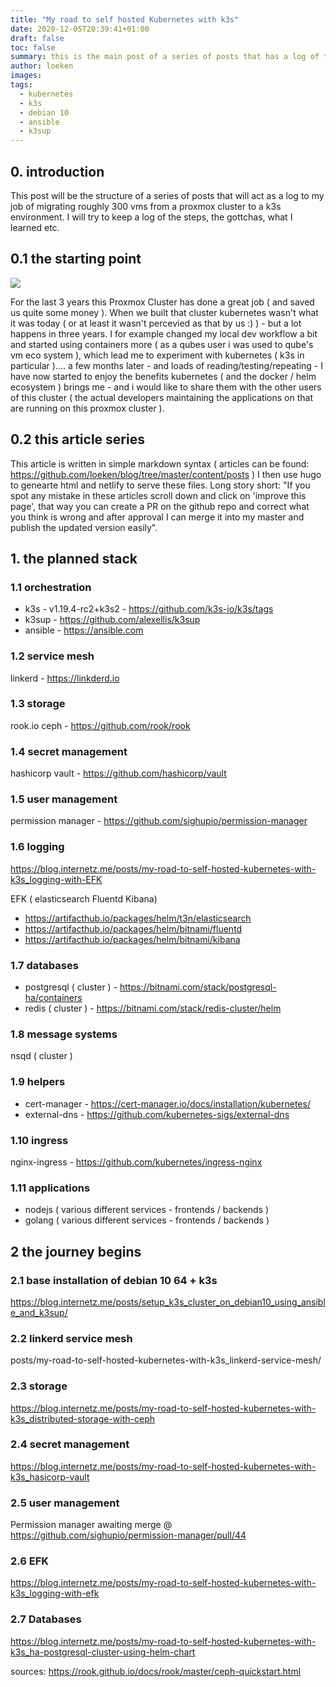 ```yaml
---
title: "My road to self hosted Kubernetes with k3s"
date: 2020-12-05T20:39:41+01:00
draft: false
toc: false
summary: this is the main post of a series of posts that has a log of the process from moving 300 vms from a proxmox cluster into a k3s environment.
author: loeken
images:
tags:
  - kubernetes
  - k3s
  - debian 10
  - ansible
  - k3sup
---
```


## 0. introduction

This post will be the structure of a series of posts that will act as a log to my job of migrating roughly 300 vms from a proxmox cluster to a k3s environment. I will try to keep a log of the steps, the gottchas, what I learned etc.

## 0.1 the starting point
![](/media/img/proxmox_cluster.png#center)
<style type="text/css">
img[src$='#center']
{
    display: block;
    margin: 0.7rem auto;
}
</style>

For the last 3 years this Proxmox Cluster has done a great job ( and saved us quite some money ). When we built that cluster kubernetes wasn't what it was today ( or at least it wasn't percevied as that by us :) ) - but a lot happens in three years. I for example changed my local dev workflow a bit and started using containers more ( as a qubes user i was used to qube's vm eco system ), which lead me to experiment with kubernetes ( k3s in particular ).... a few months later - and loads of reading/testing/repeating - I have now started to enjoy the benefits kubernetes ( and the docker / helm ecosystem ) brings me - and i would like to share them with the other users of this cluster ( the actual developers maintaining the applications on that are running on this proxmox cluster ).

## 0.2 this article series
This article is written in simple markdown syntax ( articles can be found: https://github.com/loeken/blog/tree/master/content/posts ) I then use hugo to genearte html and netlify to serve these files. Long story short: "If you spot any mistake in these articles scroll down and click on 'improve this page', that way you can create a PR on the github repo and correct what you think is wrong and after approval I can merge it into my master and publish the updated version easily".


## 1. the planned stack

### 1.1 orchestration

- k3s - v1.19.4-rc2+k3s2 - https://github.com/k3s-io/k3s/tags
- k3sup - https://github.com/alexellis/k3sup
- ansible - https://ansible.com

### 1.2 service mesh

linkerd - https://linkderd.io

### 1.3 storage

rook.io ceph - https://github.com/rook/rook

### 1.4 secret management

hashicorp vault - https://github.com/hashicorp/vault

### 1.5 user management

permission manager - https://github.com/sighupio/permission-manager

### 1.6 logging
https://blog.internetz.me/posts/my-road-to-self-hosted-kubernetes-with-k3s_logging-with-EFK

EFK ( elasticsearch Fluentd Kibana) 
  - https://artifacthub.io/packages/helm/t3n/elasticsearch 
  - https://artifacthub.io/packages/helm/bitnami/fluentd 
  - https://artifacthub.io/packages/helm/bitnami/kibana

### 1.7 databases

- postgresql ( cluster ) - https://bitnami.com/stack/postgresql-ha/containers
- redis ( cluster ) - https://bitnami.com/stack/redis-cluster/helm

### 1.8 message systems

nsqd ( cluster )

### 1.9 helpers

- cert-manager - https://cert-manager.io/docs/installation/kubernetes/
- external-dns - https://github.com/kubernetes-sigs/external-dns

### 1.10 ingress

nginx-ingress - https://github.com/kubernetes/ingress-nginx

### 1.11 applications

- nodejs ( various different services - frontends / backends )
- golang ( various different services - frontends / backends )

## 2 the journey begins

### 2.1 base installation of debian 10 64 + k3s

https://blog.internetz.me/posts/setup_k3s_cluster_on_debian10_using_ansible_and_k3sup/


### 2.2 linkerd service mesh
posts/my-road-to-self-hosted-kubernetes-with-k3s_linkerd-service-mesh/

### 2.3 storage

https://blog.internetz.me/posts/my-road-to-self-hosted-kubernetes-with-k3s_distributed-storage-with-ceph

### 2.4 secret management
https://blog.internetz.me/posts/my-road-to-self-hosted-kubernetes-with-k3s_hasicorp-vault

### 2.5 user management

Permission manager
awaiting merge @ https://github.com/sighupio/permission-manager/pull/44

### 2.6 EFK
https://blog.internetz.me/posts/my-road-to-self-hosted-kubernetes-with-k3s_logging-with-efk


### 2.7 Databases
https://blog.internetz.me/posts/my-road-to-self-hosted-kubernetes-with-k3s_ha-postgresql-cluster-using-helm-chart


sources:
https://rook.github.io/docs/rook/master/ceph-quickstart.html